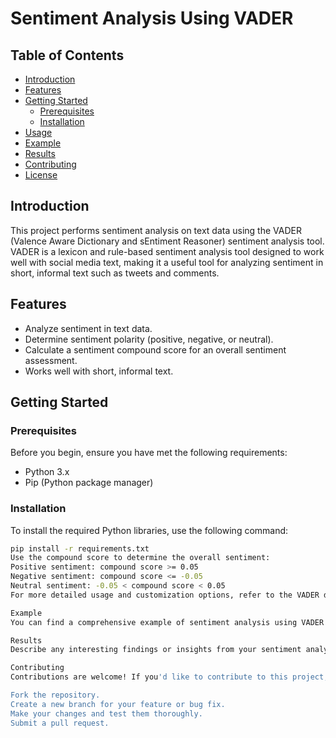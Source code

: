 
# Sentiment Analysis Using VADER

## Table of Contents

- [Introduction](#introduction)
- [Features](#features)
- [Getting Started](#getting-started)
  - [Prerequisites](#prerequisites)
  - [Installation](#installation)
- [Usage](#usage)
- [Example](#example)
- [Results](#results)
- [Contributing](#contributing)
- [License](#license)

## Introduction

This project performs sentiment analysis on text data using the VADER (Valence Aware Dictionary and sEntiment Reasoner) sentiment analysis tool. VADER is a lexicon and rule-based sentiment analysis tool designed to work well with social media text, making it a useful tool for analyzing sentiment in short, informal text such as tweets and comments.

## Features

- Analyze sentiment in text data.
- Determine sentiment polarity (positive, negative, or neutral).
- Calculate a sentiment compound score for an overall sentiment assessment.
- Works well with short, informal text.

## Getting Started

### Prerequisites

Before you begin, ensure you have met the following requirements:

- Python 3.x
- Pip (Python package manager)

### Installation

To install the required Python libraries, use the following command:

```bash
pip install -r requirements.txt
Use the compound score to determine the overall sentiment:
Positive sentiment: compound score >= 0.05
Negative sentiment: compound score <= -0.05
Neutral sentiment: -0.05 < compound score < 0.05
For more detailed usage and customization options, refer to the VADER documentation.

Example
You can find a comprehensive example of sentiment analysis using VADER in the example.py script included in this repository.

Results
Describe any interesting findings or insights from your sentiment analysis results.

Contributing
Contributions are welcome! If you'd like to contribute to this project, please follow these steps:

Fork the repository.
Create a new branch for your feature or bug fix.
Make your changes and test them thoroughly.
Submit a pull request.
